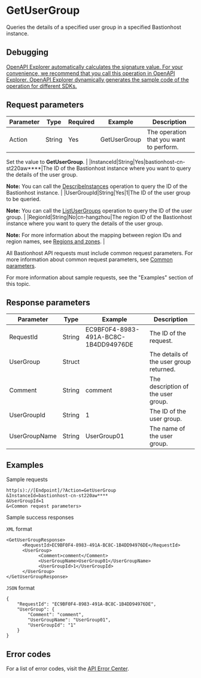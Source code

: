 # GetUserGroup

Queries the details of a specified user group in a specified Bastionhost instance.

## Debugging

[OpenAPI Explorer automatically calculates the signature value. For your convenience, we recommend that you call this operation in OpenAPI Explorer. OpenAPI Explorer dynamically generates the sample code of the operation for different SDKs.](https://api.aliyun.com/#product=Yundun-bastionhost&api=GetUserGroup&type=RPC&version=2019-12-09)

## Request parameters

|Parameter|Type|Required|Example|Description|
|---------|----|--------|-------|-----------|
|Action|String|Yes|GetUserGroup|The operation that you want to perform.

 Set the value to **GetUserGroup**. |
|InstanceId|String|Yes|bastionhost-cn-st220aw\*\*\*\*|The ID of the Bastionhost instance where you want to query the details of the user group.

 **Note:** You can call the [DescribeInstances](~~153281~~) operation to query the ID of the Bastionhost instance. |
|UserGroupId|String|Yes|1|The ID of the user group to be queried.

 **Note:** You can call the [ListUserGroups](~~204509~~) operation to query the ID of the user group. |
|RegionId|String|No|cn-hangzhou|The region ID of the Bastionhost instance where you want to query the details of the user group.

 **Note:** For more information about the mapping between region IDs and region names, see [Regions and zones](~~40654~~). |

All Bastionhost API requests must include common request parameters. For more information about common request parameters, see [Common parameters](~~148139~~).

For more information about sample requests, see the "Examples" section of this topic.

## Response parameters

|Parameter|Type|Example|Description|
|---------|----|-------|-----------|
|RequestId|String|EC9BF0F4-8983-491A-BC8C-1B4DD94976DE|The ID of the request. |
|UserGroup|Struct| |The details of the user group returned. |
|Comment|String|comment|The description of the user group. |
|UserGroupId|String|1|The ID of the user group. |
|UserGroupName|String|UserGroup01|The name of the user group. |

## Examples

Sample requests

```
http(s)://[Endpoint]/?Action=GetUserGroup
&InstanceId=bastionhost-cn-st220aw****
&UserGroupId=1
&<Common request parameters>
```

Sample success responses

`XML` format

```
<GetUserGroupResponse>
      <RequestId>EC9BF0F4-8983-491A-BC8C-1B4DD94976DE</RequestId>
      <UserGroup>
            <Comment>comment</Comment>
            <UserGroupName>UserGroup01</UserGroupName>
            <UserGroupId>1</UserGroupId>
      </UserGroup>
</GetUserGroupResponse>
```

`JSON` format

```
{
	"RequestId": "EC9BF0F4-8983-491A-BC8C-1B4DD94976DE",
	"UserGroup": {
		"Comment": "comment",
		"UserGroupName": "UserGroup01",
		"UserGroupId": "1"
	}
}
```

## Error codes

For a list of error codes, visit the [API Error Center](https://error-center.alibabacloud.com/status/product/Yundun-bastionhost).

